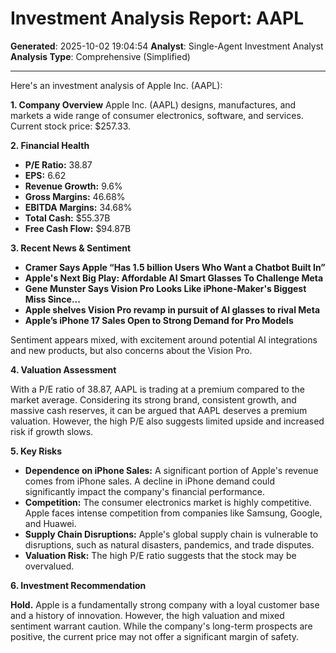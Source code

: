 # Investment Analysis Report: AAPL
**Generated**: 2025-10-02 19:04:54
**Analyst**: Single-Agent Investment Analyst
**Analysis Type**: Comprehensive (Simplified)

---

Here's an investment analysis of Apple Inc. (AAPL):

**1. Company Overview**
Apple Inc. (AAPL) designs, manufactures, and markets a wide range of consumer electronics, software, and services. Current stock price: $257.33.

**2. Financial Health**
*   **P/E Ratio:** 38.87
*   **EPS:** 6.62
*   **Revenue Growth:** 9.6%
*   **Gross Margins:** 46.68%
*   **EBITDA Margins:** 34.68%
*   **Total Cash:** $55.37B
*   **Free Cash Flow:** $94.87B

**3. Recent News & Sentiment**
*   **Cramer Says Apple “Has 1.5 billion Users Who Want a Chatbot Built In”**
*   **Apple's Next Big Play: Affordable AI Smart Glasses To Challenge Meta**
*   **Gene Munster Says Vision Pro Looks Like iPhone-Maker's Biggest Miss Since...**
*   **Apple shelves Vision Pro revamp in pursuit of AI glasses to rival Meta**
*   **Apple’s iPhone 17 Sales Open to Strong Demand for Pro Models**

Sentiment appears mixed, with excitement around potential AI integrations and new products, but also concerns about the Vision Pro.

**4. Valuation Assessment**

With a P/E ratio of 38.87, AAPL is trading at a premium compared to the market average. Considering its strong brand, consistent growth, and massive cash reserves, it can be argued that AAPL deserves a premium valuation. However, the high P/E also suggests limited upside and increased risk if growth slows.

**5. Key Risks**

*   **Dependence on iPhone Sales:** A significant portion of Apple's revenue comes from iPhone sales. A decline in iPhone demand could significantly impact the company's financial performance.
*   **Competition:** The consumer electronics market is highly competitive. Apple faces intense competition from companies like Samsung, Google, and Huawei.
*   **Supply Chain Disruptions:** Apple's global supply chain is vulnerable to disruptions, such as natural disasters, pandemics, and trade disputes.
*   **Valuation Risk:** The high P/E ratio suggests that the stock may be overvalued.

**6. Investment Recommendation**

**Hold.** Apple is a fundamentally strong company with a loyal customer base and a history of innovation. However, the high valuation and mixed sentiment warrant caution. While the company's long-term prospects are positive, the current price may not offer a significant margin of safety.
